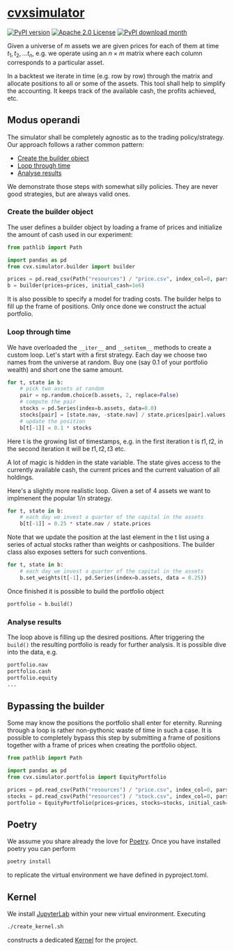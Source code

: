# [cvxsimulator](http://www.cvxgrp.org/simulator/)

[![PyPI version](https://badge.fury.io/py/cvxsimulator.svg)](https://badge.fury.io/py/cvxsimulator)
[![Apache 2.0 License](https://img.shields.io/badge/License-APACHEv2-brightgreen.svg)](https://github.com/cvxgrp/simulator/blob/master/LICENSE)
[![PyPI download month](https://img.shields.io/pypi/dm/cvxsimulator.svg)](https://pypi.python.org/pypi/cvxsimulator/)

Given a universe of $m$ assets we are given prices for each of them at time $t_1, t_2, \ldots t_n$, 
e.g. we operate using an $n \times m$ matrix where each column corresponds to a particular asset.

In a backtest we iterate in time (e.g. row by row) through the matrix and allocate positions to all or some of the assets.
This tool shall help to simplify the accounting. It keeps track of the available cash, the profits achieved, etc.

## Modus operandi

The simulator shall be completely agnostic as to the trading policy/strategy.
Our approach follows a rather common pattern:

* [Create the builder object](#create-the-builder-object)
* [Loop through time](#loop-through-time)
* [Analyse results](#analyse-results)

We demonstrate those steps with somewhat silly policies. They are never good strategies, but are always valid ones.

### Create the builder object

The user defines a builder object by loading a frame of prices 
and initialize the amount of cash used in our experiment:

```python
from pathlib import Path

import pandas as pd
from cvx.simulator.builder import builder

prices = pd.read_csv(Path("resources") / "price.csv", index_col=0, parse_dates=True, header=0).ffill()
b = builder(prices=prices, initial_cash=1e6)
```

It is also possible to specify a model for trading costs. 
The builder helps to fill up the frame of positions. Only once done
we construct the actual portfolio.

### Loop through time

We have overloaded the `__iter__` and `__setitem__` methods to create a custom loop. 
Let's start with a first strategy. Each day we choose two names from the universe at random.
Buy one (say 0.1 of your portfolio wealth) and short one the same amount.

```python
for t, state in b:
    # pick two assets at random
    pair = np.random.choice(b.assets, 2, replace=False)
    # compute the pair
    stocks = pd.Series(index=b.assets, data=0.0)
    stocks[pair] = [state.nav, -state.nav] / state.prices[pair].values
    # update the position 
    b[t[-1]] = 0.1 * stocks
```

Here t is the growing list of timestamps, e.g. in the first iteration
t is $t1, t2$, in the second iteration it will be $t1, t2, t3$ etc.

A lot of magic is hidden in the state variable. 
The state gives access to the currently available cash, the current prices and the current valuation of all holdings.

Here's a slightly more realistic loop. Given a set of $4$ assets we want to implmenent the popular $1/n$ strategy.

```python
for t, state in b:
    # each day we invest a quarter of the capital in the assets
    b[t[-1]] = 0.25 * state.nav / state.prices
```

Note that we update the position at the last element in the t list 
using a series of actual stocks rather than weights or cashpositions.
The builder class also exposes setters for such conventions.

```python
for t, state in b:
    # each day we invest a quarter of the capital in the assets
    b.set_weights(t[-1], pd.Series(index=b.assets, data = 0.25))
```

Once finished it is possible to build the portfolio object

```python
portfolio = b.build()
```

### Analyse results

The loop above is filling up the desired positions. 
After triggering the `build()` the resulting portfolio 
is ready for further analysis.
It is possible dive into the data, e.g.

```python
portfolio.nav
portfolio.cash
portfolio.equity
...
``` 

## Bypassing the builder

Some may know the positions the portfolio shall enter for eternity. 
Running through a loop is rather non-pythonic waste of time in such a case.
It is possible to completely bypass this step by submitting 
a frame of positions together with a frame of prices when creating the portfolio object.

```python
from pathlib import Path

import pandas as pd
from cvx.simulator.portfolio import EquityPortfolio

prices = pd.read_csv(Path("resources") / "price.csv", index_col=0, parse_dates=True, header=0).ffill()
stocks = pd.read_csv(Path("resources") / "stock.csv", index_col=0, parse_dates=True, header=0)
portfolio = EquityPortfolio(prices=prices, stocks=stocks, initial_cash=1e6)
```


## Poetry

We assume you share already the love for [Poetry](https://python-poetry.org). Once you have installed poetry you can perform

```bash
poetry install
```

to replicate the virtual environment we have defined in pyproject.toml.

## Kernel

We install [JupyterLab](https://jupyter.org) within your new virtual environment. Executing

```bash
./create_kernel.sh
```

constructs a dedicated [Kernel](https://docs.jupyter.org/en/latest/projects/kernels.html) for the project.
